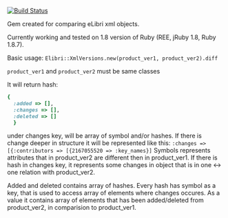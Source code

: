 [![Build Status](https://secure.travis-ci.org/elibri/elibri_xml_versions.png?branch=master)](http://travis-ci.org/elibri/elibri_xml_versions)

Gem created for comparing eLibri xml objects.

Currently working and tested on 1.8 version of Ruby (REE, jRuby 1.8, Ruby 1.8.7).

Basic usage:
``Elibri::XmlVersions.new(product_ver1, product_ver2).diff``

`product_ver1` and `product_ver2` must be same classes

It will return hash:
```ruby
{
  :added => [],
  :changes => [], 
  :deleted => []
  }
```

under changes key, will be array of symbol and/or hashes.
If there is change deeper in structure it will be represented like this:
`:changes => [{:contributors => [{2167055520 => :key_names}]`
Symbols represents attributes that in product_ver2 are different then in product_ver1. If there is hash in changes key, it represents some changes in object that is in one <-> one relation with product_ver2.

Added and deleted contains array of hashes. Every hash has symbol as a key, that is used to access array of elements where changes occures. As a value it contains array of elements that has been added/deleted from product_ver2, in comparision to product_ver1.